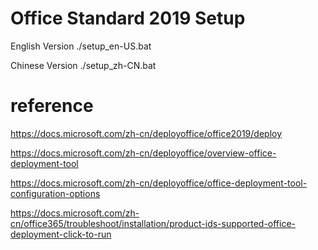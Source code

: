 # Office Standard 2019 Setup

English Version
    ./setup_en-US.bat

Chinese Version
    ./setup_zh-CN.bat

# reference

https://docs.microsoft.com/zh-cn/deployoffice/office2019/deploy

https://docs.microsoft.com/zh-cn/deployoffice/overview-office-deployment-tool

https://docs.microsoft.com/zh-cn/deployoffice/office-deployment-tool-configuration-options

https://docs.microsoft.com/zh-cn/office365/troubleshoot/installation/product-ids-supported-office-deployment-click-to-run
